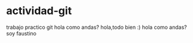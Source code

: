 # actividad-git
trabajo practico git
hola como andas?
hola,todo bien :)
hola como andas?
soy faustino
